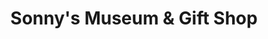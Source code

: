 ---
title: "Sonny's Museum & Gift Shop"
url: /augusta/sonnys-museum-und-gift-shop/
shop: Allgemein
---